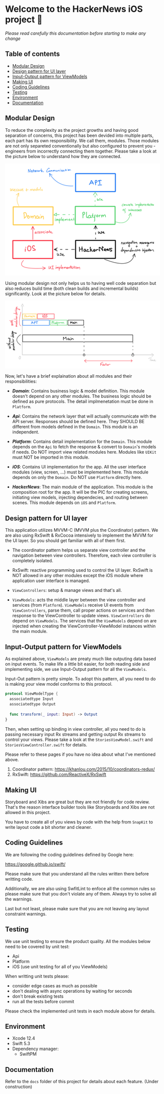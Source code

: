 # Welcome to the HackerNews iOS project 📱

*Please read carefully this documentation before starting to make any change*

## Table of contents

* [Modular Design](#modular-design)
* [Design pattern for UI layer](#design-pattern-for-ui-layer)
* [Input-Output pattern for ViewModels](#input-output-pattern-for-viewmodels)
* [Making UI](#making-ui)
* [Coding Guidelines](#coding-guidelines)
* [Testing](#testing)
* [Environment](#environment)
* [Documentation](#documentation)

## Modular Design
To reduce the complexity as the project growths and having good separation of concerns,
this project has been devided into multiple parts, each part has its own responsibility. 
We call them, modules. Those modules are not only separeted conventionally but also configured
to prevent you - engineers from incorrectly connecting them together. Please take a look 
at the picture below to understand how they are connected.

![Modular Design](/docs/resources/modular_design.png)

Using modular design not only helps us to having well code separation but also reduces 
build time (both clean builds and incremental builds) significantly. Look at the picture 
below for details.

![Modular Design](/docs/resources/modular_design_faster.png)

Now, let's have a brief explaination about all modules and their responsibilities:

- ___Domain___: Contains business logic & model definition. This module doesn't 
depend on any other modules. The business logic should be defined as pure protocols. 
The detail implmenetation must be done in `Platform`.

- ___Api___: Contains the network layer that will actually communicate with 
the API server. Responses should be defined here. They SHOULD BE different from models 
defined in the `Domain`. This module is an independent.

- ___Platform___: Contains detail implementation for the `Domain`. This module 
depends on the `Api` to fetch the response & convert to `Domain`'s models if needs. 
Do NOT import view related modules here. Modules like `UIKit` must NOT 
be imported in this module.

- ___iOS___: Contains UI implementation for the app. All the user interface modules 
(view, screen, ...) must be implemented here. This module depends on only the `Domain`. 
Do NOT use `Platform` directly here.

- ___HackerNews___: The main module of the application. This module is the 
composition root for the app. It will be the PIC for creating screens, initiating view models, 
injecting dependecies, and routing between scenes. This module depends on `iOS` and `Platform`.


## Design pattern for UI layer
This application utilizes MVVM-C (MVVM plus the Coordinator) pattern. We are also 
using RxSwift & RxCocoa intensively to implement the MVVM for the UI layer.
So you should get familiar with all of them first.

- The coordinator pattern helps us separate view controller and the navigation between 
view controllers. Therefore, each view controller is completely isolated.

- RxSwift: reactive programming used to control the UI layer. RxSwift is NOT allowed 
in any other modules except the iOS module where application user interface is managed.

- `ViewControllers`: setup & manage views and that's all.
- `ViewModels`: acts the middle layer between the view controller and services (from `Platform`).
`ViewModels` receive UI events from `ViewControllers`, parse them, call proper actions on services
and then response to the ViewController to update views. `ViewControllers` do depend on `ViewModels`.
The services that the `ViewModels` depend on are injected when creating the ViewController-ViewModel
instances within the main module.

## Input-Output pattern for ViewModels
As explained above, `ViewModels` are preaty much like outputing data based on input events.
To make life a little bit easier, for both reading side and implementing side, we use Input-Output
pattern for all the `ViewModels`.

Input-Out pattern is pretty simple. To adopt this pattern, all you need to do is making your view model
conforms to this protocol.

```Swift
protocol ViewModelType {
  associatedtype Input
  associatedtype Output

  func transform(_ input: Input) -> Output
}
```

Then, when setting up binding in view controller, all you need to do is passing 
necessary input Rx streams and getting output Rx streams to control your views.
Please take a look at the `StoriesViewModel.swift` and `StoriesViewController.swift` for details.

Please refer to these pages if you have no idea about what I've mentioned above.
1. Coordinator pattern: https://khanlou.com/2015/10/coordinators-redux/
2. RxSwift: https://github.com/ReactiveX/RxSwift


## Making UI
Storyboard and Xibs are great but they are not friendly for code review. 
That's the reason interface builder tools like Storyboards and Xibs are not allowed in this project.

You have to create all of you views by code with the help from `SnapKit` to write layout code 
a bit shorter and cleaner.


## Coding Guidelines
We are following the coding guidelines defined by Google here: 

https://google.github.io/swift/

Please make sure that you understand all the rules written there before writting code.

Additionally, we are also using SwfitLint to enfoce all the common rules so please make sure that
you don't violate any of them. Always try to solve all the warnings.

Last but not least, please make sure that you are not leaving any layout constraint warnings.


## Testing
We use unit testing to ensure the product quality.
All the modules below need to be covered by unit test:
- Api
- Platform
- iOS (use unit testing for all of you ViewModels)

When writting unit tests please:
- consider edge cases as much as possible
- don't dealing with async operations by waiting for seconds
- don't break existing tests
- run all the tests before commit

Please check the implemented unit tests in each module above for details.


## Environment
- Xcode 12.4
- Swift 5.3
- Dependency manager:
  - SwiftPM

## Documentation
Refer to the `docs` folder of this project for details about each feature. (Under construction)

